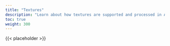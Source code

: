 ```yaml
---
title: "Textures"
description: "Learn about how textures are supported and processed in Atom Renderer."
toc: true
weight: 300
---  
```


{{< placeholder >}}

